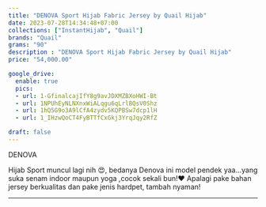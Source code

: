 ```yaml
---
title: "DENOVA Sport Hijab Fabric Jersey by Quail Hijab"
date: 2023-07-28T14:34:48+07:00
collections: ["InstantHijab", "Quail"]
brands: "Quail"
grams: "90"
description : "DENOVA Sport Hijab Fabric Jersey by Quail Hijab"
price: "54,000.00"

google_drive:
  enable: true
  pics:
  - url: 1-GfinalcajIfY8g9avJDXMZBXoHWI-Bt
  - url: 1NPUhEyNLNXnxWiALqgu6qLrlBQsV0Shz
  - url: 1hQ5G9o3A9lCfA4zydv5KQPBSw7dcp1lH
  - url: 1_IHzwQoCT4FyBTTfCxGkj3YrqJqy2RfZ

draft: false
---
```


DENOVA

Hijab Sport muncul lagi nih 😍, bedanya Denova ini model pendek yaa...yang suka senam indoor maupun yoga ,cocok sekali bun!❤️ Apalagi pake bahan jersey berkualitas dan pake jenis hardpet, tambah nyaman!

---    
 
